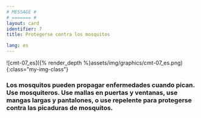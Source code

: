 ```yaml
---
# MESSAGE #
# ======= #
layout: card
identifier: 7
title: Protegerse contra los mosquitos

lang: es
---
```


![cmt-07_es]({% render_depth %}assets/img/graphics/cmt-07_es.png){:class="my-img-class"}

### Los mosquitos pueden propagar enfermedades cuando pican. Use mosquiteros. Use mallas en puertas y ventanas, use mangas largas y pantalones, o use repelente para protegerse contra las picaduras de mosquitos.
